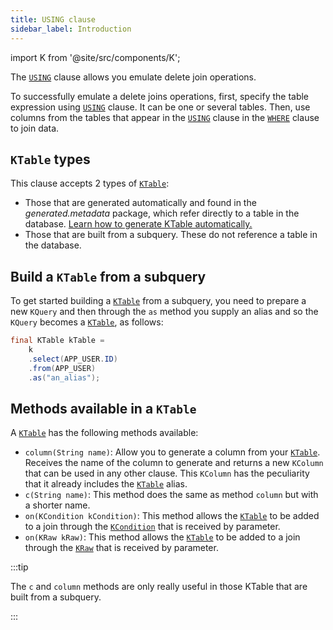 ```yaml
---
title: USING clause
sidebar_label: Introduction
---
```


import K from '@site/src/components/K';

The [`USING`](/docs/delete-statement/using/introduction) clause allows you emulate delete join operations.

To successfully emulate a delete joins operations, first, specify the table expression using [`USING`](/docs/delete-statement/using/introduction) clause. It can be one or several tables.
Then, use columns from the tables that appear in the [`USING`](/docs/delete-statement/using/introduction) clause in the [`WHERE`](/docs/delete-statement/where/introduction) clause to join data.

## `KTable` types

This clause accepts 2 types of [`KTable`](/docs/delete-statement/delete-from/introduction#ktable-types):

- Those that are generated automatically and found in the _generated.metadata_ package, which refer directly to a table in the database. [Learn how to generate KTable automatically.](/docs/data-manipulation/introduction)
- Those that are built from a subquery. These do not reference a table in the database.

## Build a `KTable` from a subquery

To get started building a [`KTable`](/docs/delete-statement/delete-from/introduction#ktable-types) from a subquery, you need to prepare a new `KQuery` and then through the `as` method you supply an alias and so the `KQuery` becomes a [`KTable`](/docs/delete-statement/delete-from/introduction#ktable-types), as follows:

```java
final KTable kTable =
    k
    .select(APP_USER.ID)
    .from(APP_USER)
    .as("an_alias");
```

## Methods available in a `KTable`

A [`KTable`](/docs/delete-statement/delete-from/introduction#ktable-types) has the following methods available:

- `column(String name)`: Allow you to generate a column from your [`KTable`](/docs/delete-statement/delete-from/introduction#ktable-types). Receives the name of the column to generate and returns a new `KColumn` that can be used in any other clause. This `KColumn` has the peculiarity that it already includes the [`KTable`](/docs/delete-statement/delete-from/introduction#ktable-types) alias.
- `c(String name)`: This method does the same as method `column` but with a shorter name.
- `on(KCondition kCondition)`: This method allows the [`KTable`](/docs/delete-statement/delete-from/introduction#ktable-types) to be added to a join through the [`KCondition`](/docs/misc/kcondition/introduction) that is received by parameter.
- `on(KRaw kRaw)`: This method allows the [`KTable`](/docs/delete-statement/delete-from/introduction#ktable-types) to be added to a join through the [`KRaw`](/docs/select-statement/select/introduction#7-kraw) that is received by parameter.

:::tip

The `c` and `column` methods are only really useful in those KTable that are built from a subquery.

:::